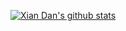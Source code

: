 [![Xian Dan's github stats](https://github-readme-stats.vercel.app/api?username=xiandanin&show_icons=true)](https://github.com/xiandanin)
